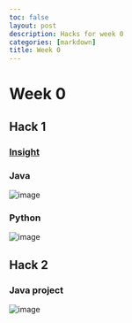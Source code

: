 ```yaml
---
toc: false
layout: post
description: Hacks for week 0
categories: [markdown]
title: Week 0
---
```

# Week 0

## Hack 1
### [Insight](https://github.com/Reem57/blog_new/pulse)
### Java
![image](https://user-images.githubusercontent.com/89223508/185981250-4263c8db-ae2f-4cff-b4e3-5103907cc932.png)
### Python
![image](https://user-images.githubusercontent.com/89223508/185979621-a8d0ccc9-08f5-468a-8cde-b8d876f281fe.png)

## Hack 2
### Java project
![image](https://user-images.githubusercontent.com/89223508/185984191-4b8316bf-b967-479c-a301-2fc3d92a882c.png)
